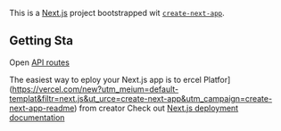 This is a [Next.js](https://nextjs.org) project bootstrapped wit [`create-next-app`](https://nextjs.org/docs/pages/api-reference/create-next-app).

## Getting Sta
Open
[API routes](https://nextjs.org/docs/pages/building-your-pplication/routng/ap-routes)

The easiest way to eploy your Next.js app is to ercel Platfor](https://vercel.com/new?utm_meium=default-templat&filtr=next.js&ut_urce=create-next-app&utm_campaign=create-next-app-readme) from creator 
Check out  [Next.js deployment documentation](https://nextjs.org/docs/pages/building-your-application/deployin) 
